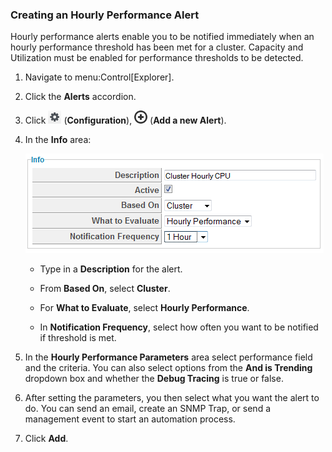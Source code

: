 ### Creating an Hourly Performance Alert

Hourly performance alerts enable you to be notified immediately when an
hourly performance threshold has been met for a cluster. Capacity and
Utilization must be enabled for performance thresholds to be detected.

1.  Navigate to menu:Control\[Explorer\].

2.  Click the **Alerts** accordion.

3.  Click ![1847](/images/1847.png) (**Configuration**),
    ![1862](/images/1862.png) (**Add a new Alert**).

4.  In the **Info** area:

    ![1979](/images/1979.png)

      - Type in a **Description** for the alert.

      - From **Based On**, select **Cluster**.

      - For **What to Evaluate**, select **Hourly Performance**.

      - In **Notification Frequency**, select how often you want to be
        notified if threshold is met.

5.  In the **Hourly Performance Parameters** area select performance
    field and the criteria. You can also select options from the **And
    is Trending** dropdown box and whether the **Debug Tracing** is true
    or false.

6.  After setting the parameters, you then select what you want the
    alert to do. You can send an email, create an SNMP Trap, or send a
    management event to start an automation process.

7.  Click **Add**.
